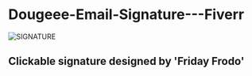 # Dougeee-Email-Signature---Fiverr
![SIGNATURE](https://i.postimg.cc/gJgsYNhW/Screenshot-25.png)

## Clickable signature designed by 'Friday Frodo' 

